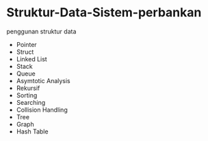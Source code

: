 # Struktur-Data-Sistem-perbankan

penggunan struktur data 
- Pointer
- Struct
- Linked List
- Stack
- Queue
- Asymtotic Analysis
- Rekursif
- Sorting
- Searching
- Collision Handling
- Tree
- Graph
- Hash Table
